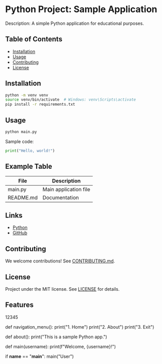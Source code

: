 # Python Project: Sample Application

Description: A simple Python application for educational purposes.

## Table of Contents
- [Installation](#installation)
- [Usage](#usage)
- [Contributing](#contributing)
- [License](#license)

## Installation

```bash
python -m venv venv
source venv/bin/activate  # Windows: venv\Scripts\activate
pip install -r requirements.txt
```

## Usage

```bash
python main.py
```

Sample code:
```python
print("Hello, world!")
```

## Example Table

| File        | Description            |
|-------------|-----------------------|
| main.py     | Main application file  |
| README.md   | Documentation         |

## Links
- [Python](https://www.python.org/)
- [GitHub](https://github.com/)

## Contributing

We welcome contributions! See [CONTRIBUTING.md](CONTRIBUTING.md).

## License

Project under the MIT license. See [LICENSE](LICENSE) for details. 

## Features

12345


def navigation_menu():
    print("1. Home")
    print("2. About")
    print("3. Exit")

def about():
    print("This is a sample Python app.")

def main(username):
    print(f"Welcome, {username}!")

if __name__ == "__main__":
    main("User")